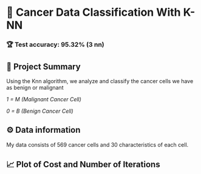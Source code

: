 # 🦠 Cancer Data Classification With K-NN
### 🏆 Test accuracy: 95.32% (3 nn)
## 📑 Project Summary
Using the Knn algorithm, we analyze and classify the cancer cells we have as benign or malignant

*1 = M (Malignant Cancer Cell)*

*0 = B (Benign Cancer Cell)*
## ⚙️ Data information
My data consists of 569 cancer cells and 30 characteristics of each cell.

## 📈 Plot of Cost and Number of Iterations
